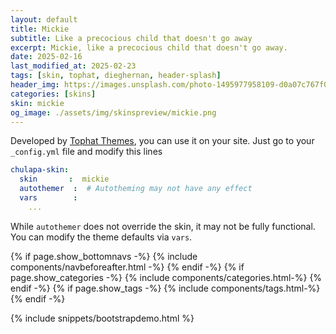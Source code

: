 ```yaml
---
layout: default
title: Mickie
subtitle: Like a precocious child that doesn't go away
excerpt: Mickie, like a precocious child that doesn't go away.
date: 2025-02-16
last_modified_at: 2025-02-23
tags: [skin, tophat, dieghernan, header-splash]
header_img: https://images.unsplash.com/photo-1495977958109-d0a07c767f0e?ixlib=rb-0.3.5&ixid=eyJhcHBfaWQiOjEyMDd9&s=2b819fca66b1fedb4965a8693121df7d&auto=format&fit=crop&w=1600&q=80
categories: [skins]
skin: mickie
og_image: ./assets/img/skinspreview/mickie.png
---
```



Developed by [Tophat Themes](https://themesguide.github.io/top-hat/dist/), you can use it on your site. Just go to your `_config.yml` file and modify this lines

```yaml
chulapa-skin: 
  skin       :  mickie
  autothemer  :  # Autotheming may not have any effect
  vars        :    
    ...
```


While `autothemer` does not override the skin, it may not be fully functional. You can modify the theme defaults via `vars`.




{% if page.show_bottomnavs -%}
{% include components/navbeforeafter.html -%}
{% endif -%}
{% if page.show_categories -%}
{% include components/categories.html-%}
{% endif -%}
{% if page.show_tags -%}
{% include components/tags.html-%}
{% endif -%}


{% include snippets/bootstrapdemo.html  %}

